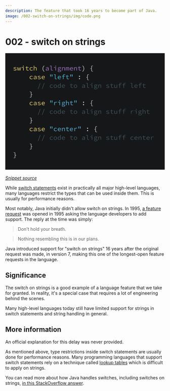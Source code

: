 ```yaml
---
description: The feature that took 16 years to become part of Java.
image: /002-switch-on-strings/img/code.png
---
```


# 002 - switch on strings

<picture>
  <source srcset="img/code.webp" type="image/webp">
  <source srcset="img/code.png" type="image/png">
  <img src="img/code.png" alt="Code snippet of switch on strings in Java">
</picture>

[*Snippet source*](https://bugs.java.com/bugdatabase/view_bug.do?bug_id=1223179)

While [switch statements](https://en.wikipedia.org/wiki/Switch_statement) exist
in practically all major high-level languages, many languages restrict the types
that can be used inside them. This is usually for performance reasons.

Most notably, Java initially didn't allow switch on strings. In 1995, [a feature request](https://bugs.java.com/bugdatabase/view_bug.do?bug_id=1223179)
was opened in 1995 asking the language developers to add support. The reply at
the time was simply:

> Don't hold your breath.

> Nothing resembling this is in our plans.

Java introduced support for "switch on strings" 16 years after the original
request was made, in version 7, making this one of the longest-open feature
requests in the language.

## Significance

The switch on strings is a good example of a language feature that we take for
granted. In reality, it's a special case that requires a lot of engineering
behind the scenes.

Many high-level languages today still have limited support for strings in
switch statements and string handling in general.

## More information

An official explanation for this delay was never provided.

As mentioned above, type restrictions inside switch statements are usually done
for performance reasons. Many programming languages that support switch
statements rely on a technique called [lookup tables](https://en.wikipedia.org/wiki/Lookup_table)
which is difficult to apply on strings.

You can read more about how Java handles switches, including switches on
strings, [in this StackOverflow answer](https://stackoverflow.com/a/338230/2676845).
